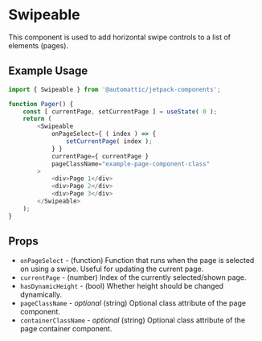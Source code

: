 # Swipeable

This component is used to add horizontal swipe controls to a list of elements (pages).

## Example Usage

```js
import { Swipeable } from '@automattic/jetpack-components';

function Pager() {
	const [ currentPage, setCurrentPage ] = useState( 0 );
	return (
		<Swipeable
			onPageSelect={ ( index ) => {
				setCurrentPage( index );
			} }
			currentPage={ currentPage }
			pageClassName="example-page-component-class"
		>
			<div>Page 1</div>
			<div>Page 2</div>
			<div>Page 3</div>
		</Swipeable>
	);
}
```

## Props

- `onPageSelect` - (function) Function that runs when the page is selected on using a swipe. Useful for updating the current page.
- `currentPage` - (number) Index of the currently selected/shown page.
- `hasDynamicHeight` - (bool) Whether height should be changed dynamically.
- `pageClassName` - _optional_ (string) Optional class attribute of the page component.
- `containerClassName` - _optional_ (string) Optional class attribute of the page container component.
